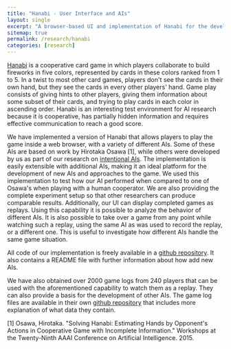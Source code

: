 ```yaml
---
title: "Hanabi - User Interface and AIs"
layout: single
excerpt: "A browser-based UI and implementation of Hanabi for the development, exploration and evaluation of AIs"
sitemap: true
permalink: /research/hanabi
categories: [research]
---
```


[Hanabi](https://boardgamegeek.com/boardgame/98778/hanabi) is a cooperative card game in which players collaborate to build fireworks in five colors, represented by cards in these colors ranked from 1 to 5. In a twist to most other card games, players don't see the cards in their own hand, but they see the cards in every other players' hand. Game play consists of giving hints to other players, giving them information about some subset of their cards, and trying to play cards in each color in ascending order. Hanabi is an interesting test environment for AI research because it is cooperative, has partially hidden information and requires effective communication to reach a good score. 


We have implemented a version of Hanabi that allows players to play the game inside a web browser, with a variety of different AIs. Some of these AIs are based on work by Hirotaka Osawa [1], while others were developed by us as part of our research on [intentional AIs](/research/hanabiai). The implementation is easily extensible with additional AIs, making it an ideal platform for the development of new AIs and approaches to the game. We used this implementation to test how our AI performed when compared to one of Osawa's when playing with a human cooperator. We are also providing the complete experiment setup so that other researchers can produce comparable results. Additionally, our UI can display completed games as replays. Using this capability it is possible to analyze the behavior of different AIs. It is also possible to take over a game from any point while watching such a replay, using the same AI as was used to record the replay, or a different one. This is useful to investigate how different AIs handle the same game situation. 


All code of our implementation is freely available in a [github repository](https://github.com/yawgmoth/pyhanabi). It also contains a README file with further information about how add new AIs.

We have also obtained over 2000 game logs from 240 players that can be used with the aforementioned capability to watch them as a replay. They can also provide a basis for the development of other AIs. The game log files are available in their own [github repository](https://github.com/yawgmoth/HanabiData) that includes more explanation of what data they contain.



[1] Osawa, Hirotaka. "Solving Hanabi: Estimating Hands by Opponent's Actions in Cooperative Game with Incomplete Information." Workshops at the Twenty-Ninth AAAI Conference on Artificial Intelligence. 2015.

